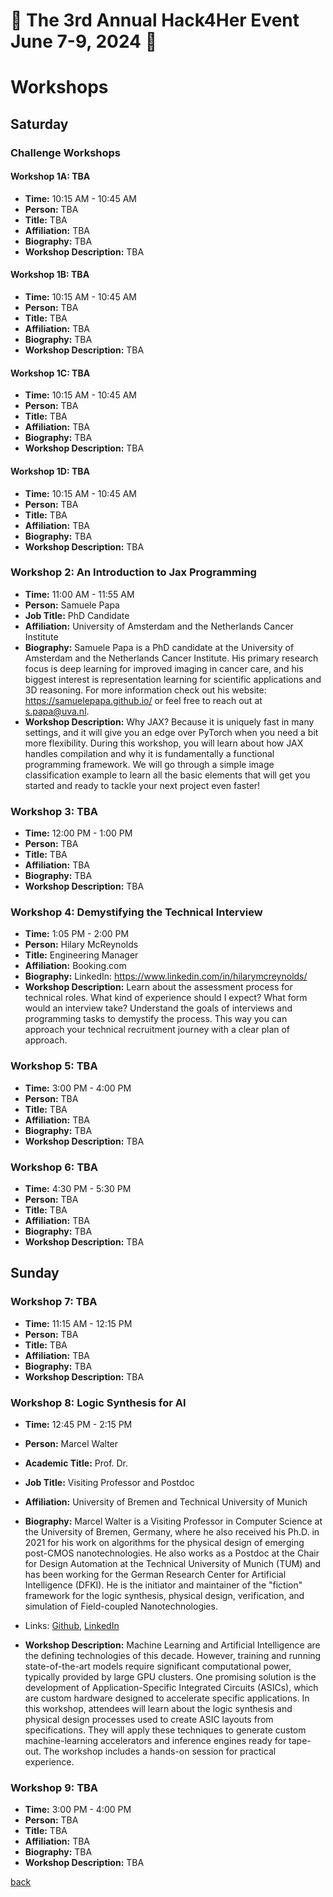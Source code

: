 
# 🌟 The 3rd Annual Hack4Her Event June 7-9, 2024 🌟

# Workshops


## Saturday

### Challenge Workshops
#### Workshop 1A: TBA
- **Time:** 10:15 AM - 10:45 AM
- **Person:** TBA
- **Title:** TBA
- **Affiliation:** TBA
- **Biography:** TBA
- **Workshop Description:** TBA

#### Workshop 1B: TBA
- **Time:** 10:15 AM - 10:45 AM
- **Person:** TBA
- **Title:** TBA
- **Affiliation:** TBA
- **Biography:** TBA
- **Workshop Description:** TBA

#### Workshop 1C: TBA
- **Time:** 10:15 AM - 10:45 AM
- **Person:** TBA
- **Title:** TBA
- **Affiliation:** TBA
- **Biography:** TBA
- **Workshop Description:** TBA

#### Workshop 1D: TBA
- **Time:** 10:15 AM - 10:45 AM
- **Person:** TBA
- **Title:** TBA
- **Affiliation:** TBA
- **Biography:** TBA
- **Workshop Description:** TBA

### Workshop 2: An Introduction to Jax Programming
- **Time:** 11:00 AM - 11:55 AM
- **Person:** Samuele Papa 
- **Job Title:** PhD Candidate
- **Affiliation:** University of Amsterdam and the Netherlands Cancer Institute
- **Biography:** Samuele Papa is a PhD candidate at the University of Amsterdam and the Netherlands Cancer Institute. His primary research focus is deep learning for improved imaging in cancer care, and his biggest interest is representation learning for scientific applications and 3D reasoning. For more information check out his website: https://samuelepapa.github.io/ or feel free to reach out at s.papa@uva.nl.
- **Workshop Description:** Why JAX? Because it is uniquely fast in many settings, and it will give you an edge over PyTorch when you need a bit more flexibility. During this workshop, you will learn about how JAX handles compilation and why it is fundamentally a functional programming framework. We will go through a simple image classification example to learn all the basic elements that will get you started and ready to tackle your next project even faster!

### Workshop 3: TBA
- **Time:** 12:00 PM - 1:00 PM
- **Person:** TBA
- **Title:** TBA
- **Affiliation:** TBA
- **Biography:** TBA
- **Workshop Description:** TBA

### Workshop 4: Demystifying the Technical Interview
- **Time:** 1:05 PM - 2:00 PM
- **Person:** Hilary McReynolds
- **Title:** Engineering Manager
- **Affiliation:** Booking.com
- **Biography:** LinkedIn:  https://www.linkedin.com/in/hilarymcreynolds/ 
- **Workshop Description:** Learn about the assessment process for technical roles.  What kind of experience should I expect?  What form would an interview take?  Understand the goals of interviews and programming tasks to demystify the process.  This way you can approach your technical recruitment journey with a clear plan of approach.

### Workshop 5: TBA
- **Time:** 3:00 PM - 4:00 PM
- **Person:** TBA
- **Title:** TBA
- **Affiliation:** TBA
- **Biography:** TBA
- **Workshop Description:** TBA

### Workshop 6: TBA
- **Time:** 4:30 PM - 5:30 PM
- **Person:** TBA
- **Title:** TBA
- **Affiliation:** TBA
- **Biography:** TBA
- **Workshop Description:** TBA

## Sunday

### Workshop 7: TBA
- **Time:** 11:15 AM - 12:15 PM
- **Person:** TBA
- **Title:** TBA
- **Affiliation:** TBA
- **Biography:** TBA
- **Workshop Description:** TBA

### Workshop 8: Logic Synthesis for AI
- **Time:** 12:45 PM - 2:15 PM
- **Person:** Marcel Walter
- **Academic Title:** Prof. Dr.
- **Job Title:** Visiting Professor and Postdoc
- **Affiliation:** University of Bremen and Technical University of Munich
- **Biography:** Marcel Walter is a Visiting Professor in Computer Science at the University of Bremen, Germany, where he also received his Ph.D. in 2021 for his work on algorithms for the physical design of emerging post-CMOS nanotechnologies. He also works as a Postdoc at the Chair for Design Automation at the Technical University of Munich (TUM) and has been working for the German Research Center for Artificial Intelligence (DFKI). He is the initiator and maintainer of the "fiction" framework for the logic synthesis, physical design, verification, and simulation of Field-coupled Nanotechnologies.

- Links: [Github](https://marcelwa.github.io/), [LinkedIn](https://www.linkedin.com/in/marcel-walter-94b573195/)

- **Workshop Description:** Machine Learning and Artificial Intelligence are the defining technologies of this decade. However, training and running state-of-the-art models require significant computational power, typically provided by large GPU clusters. One promising solution is the development of Application-Specific Integrated Circuits (ASICs), which are custom hardware designed to accelerate specific applications. In this workshop, attendees will learn about the logic synthesis and physical design processes used to create ASIC layouts from specifications. They will apply these techniques to generate custom machine-learning accelerators and inference engines ready for tape-out. The workshop includes a hands-on session for practical experience.


### Workshop 9: TBA
- **Time:** 3:00 PM - 4:00 PM
- **Person:** TBA
- **Title:** TBA
- **Affiliation:** TBA
- **Biography:** TBA
- **Workshop Description:** TBA


[back](./)
